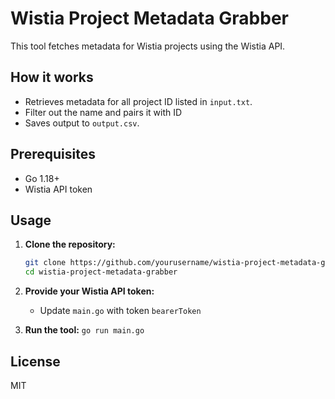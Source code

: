 # Wistia Project Metadata Grabber

This tool fetches metadata for Wistia projects using the Wistia API.

## How it works

- Retrieves metadata for all project ID listed in `input.txt`.
- Filter out the name and pairs it with ID
- Saves output to `output.csv`.

## Prerequisites

- Go 1.18+
- Wistia API token

## Usage

1. **Clone the repository:**
    ```sh
    git clone https://github.com/yourusername/wistia-project-metadata-grabber.git
    cd wistia-project-metadata-grabber
    ```

2. **Provide your Wistia API token:**
    
    - Update `main.go` with token `bearerToken`

3. **Run the tool:**
    `go run main.go`


## License

MIT
